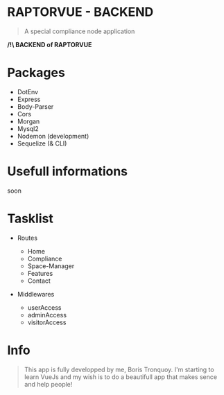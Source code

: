 # RAPTORVUE - BACKEND
> A special compliance node application

**/!\ BACKEND of RAPTORVUE**

# Packages

- DotEnv
- Express
- Body-Parser
- Cors
- Morgan
- Mysql2
- Nodemon (development)
- Sequelize (& CLI)

# Usefull informations

soon


# Tasklist

- Routes
    - Home
    - Compliance
    - Space-Manager
    - Features
    - Contact

- Middlewares
    - userAccess
    - adminAccess
    - visitorAccess


# Info

> This app is fully developped by me, Boris Tronquoy. I'm starting to learn VueJs and my wish is to do a beautifull app that makes sence and help people!



